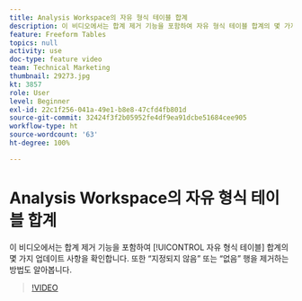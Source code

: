```yaml
---
title: Analysis Workspace의 자유 형식 테이블 합계
description: 이 비디오에서는 합계 제거 기능을 포함하여 자유 형식 테이블 합계의 몇 가지 업데이트 사항을 확인합니다.
feature: Freeform Tables
topics: null
activity: use
doc-type: feature video
team: Technical Marketing
thumbnail: 29273.jpg
kt: 3857
role: User
level: Beginner
exl-id: 22c1f256-041a-49e1-b8e8-47cfd4fb801d
source-git-commit: 32424f3f2b05952fe4df9ea91dcbe51684cee905
workflow-type: ht
source-wordcount: '63'
ht-degree: 100%

---
```


# Analysis Workspace의 자유 형식 테이블 합계

이 비디오에서는 합계 제거 기능을 포함하여 [!UICONTROL 자유 형식 테이블] 합계의 몇 가지 업데이트 사항을 확인합니다. 또한 “지정되지 않음” 또는 “없음” 행을 제거하는 방법도 알아봅니다.

>[!VIDEO](https://video.tv.adobe.com/v/29273/?quality=12)
